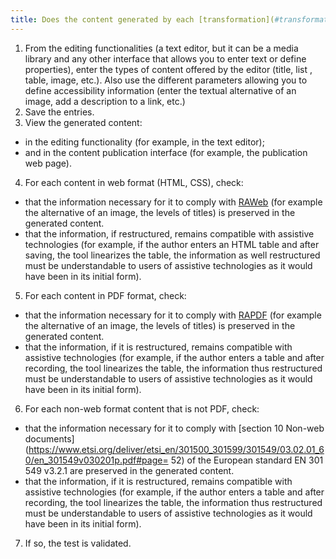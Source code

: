 ```yaml
---
title: Does the content generated by each [transformation](#transformation) of content comply with [digital accessibility rules](#digital-accessibility-rules) (except in special cases)?
---
```


1. From the editing functionalities (a text editor, but it can be a media library and any other interface that allows you to enter text or define properties), enter the types of content offered by the editor (title, list , table, image, etc.). Also use the different parameters allowing you to define accessibility information (enter the textual alternative of an image, add a description to a link, etc.)
2. Save the entries.
3. View the generated content:
- in the editing functionality (for example, in the text editor);
- and in the content publication interface (for example, the publication web page).
4. For each content in web format (HTML, CSS), check:
- that the information necessary for it to comply with [RAWeb](../raweb1/index.html) (for example the alternative of an image, the levels of titles) is preserved in the generated content.
- that the information, if restructured, remains compatible with assistive technologies (for example, if the author enters an HTML table and after saving, the tool linearizes the table, the information as well restructured must be understandable to users of assistive technologies as it would have been in its initial form).
5. For each content in PDF format, check:
- that the information necessary for it to comply with [RAPDF](../rapdf1/index.html) (for example the alternative of an image, the levels of titles) is preserved in the generated content.
- that the information, if it is restructured, remains compatible with assistive technologies (for example, if the author enters a table and after recording, the tool linearizes the table, the information thus restructured must be understandable to users of assistive technologies as it would have been in its initial form).
6. For each non-web format content that is not PDF, check:
- that the information necessary for it to comply with [section 10 Non-web documents](https://www.etsi.org/deliver/etsi_en/301500_301599/301549/03.02.01_60/en_301549v030201p.pdf#page= 52) of the European standard EN 301 549 v3.2.1 are preserved in the generated content.
- that the information, if it is restructured, remains compatible with assistive technologies (for example, if the author enters a table and after recording, the tool linearizes the table, the information thus restructured must be understandable to users of assistive technologies as it would have been in its initial form).
7. If so, the test is validated.
